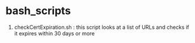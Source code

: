 # bash_scripts

1. checkCertExpiration.sh : this script looks at a list of URLs and checks if it expires within 30 days or more
